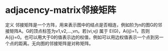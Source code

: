 
# adjacency-matrix邻接矩阵
定义
邻接矩阵是一个方阵，用来表示图中的结点是否相连，例如阶为n的图G的邻接矩阵A。G的顶点标签为v1,v2,...,vn。若(vi,vj) 属于 E(G)，A{ij}=1，否则A{ij}=0。也可以用大于0的值表示边的权值，例如可以用边权值表示一个点到另一个点的距离。无向图的邻接矩阵是对称矩阵。
